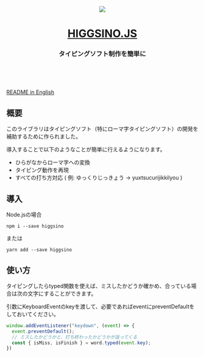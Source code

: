 <p align="center"><img src="https://user-images.githubusercontent.com/121548464/237051613-2c859c35-3695-4666-97b2-22acc667472f.svg" /></p>

<a href="https://higgsino.boson.jp">
<h1 align="center" >
HIGGSINO.JS
</h1>
</a>

<h3 align="center" >
タイピングソフト制作を簡単に
</h3>

<br /><br /><br />

[README in English](https://github.com/Boson328/higgsino/blob/main/README-us.md)

## 概要

このライブラリはタイピングソフト（特にローマ字タイピングソフト）の開発を補助するために作られました。

導入することで以下のようなことが簡単に行えるようになります。

- ひらがなからローマ字への変換
- タイピング動作を再現
- すべての打ち方対応 ( 例: ゆっくりじっきょう → yuxtsucurijikkilyou )

## 導入

Node.jsの場合

```
npm i --save higgsino
```

または

```
yarn add --save higgsino
```



## 使い方

タイピングしたらtyped関数を使えば、ミスしたかどうか確かめ、合っている場合は次の文字にすることができます。

引数にKeyboardEventのkeyを渡して、必要であればeventにpreventDefaultをしておいてください。

```javascript
window.addEventListener("keydown", (event) => {
  event.preventDefault();
  // ミスしたかどうかと、打ち終わったかどうかが返ってくる
  const { isMiss, isFinish } = word.typed(event.key); 
})
```

## 
